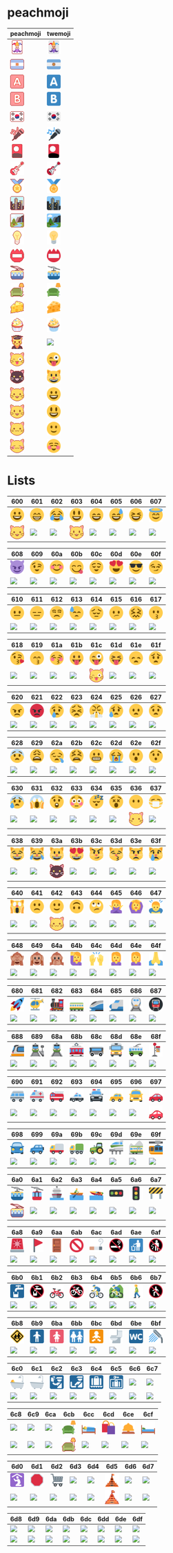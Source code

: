 # peachmoji

| peachmoji | twemoji |
|---|---|
|![](assets/1f0cf.png)|<img src="https://raw.githubusercontent.com/twitter/twemoji/master/assets/72x72/1f0cf.png" onerror="this.style.display='none'"  width="32">|
|![](assets/1f1e6-1f1f7.png)|<img src="https://raw.githubusercontent.com/twitter/twemoji/master/assets/72x72/1f1e6-1f1f7.png" onerror="this.style.display='none'"  width="32">|
|![](assets/1f1e6.png)|<img src="https://raw.githubusercontent.com/twitter/twemoji/master/assets/72x72/1f1e6.png" onerror="this.style.display='none'"  width="32">|
|![](assets/1f1e7.png)|<img src="https://raw.githubusercontent.com/twitter/twemoji/master/assets/72x72/1f1e7.png" onerror="this.style.display='none'"  width="32">|
|![](assets/1f1f0-1f1f7.png)|<img src="https://raw.githubusercontent.com/twitter/twemoji/master/assets/72x72/1f1f0-1f1f7.png" onerror="this.style.display='none'"  width="32">|
|![](assets/1f3a4.png)|<img src="https://raw.githubusercontent.com/twitter/twemoji/master/assets/72x72/1f3a4.png" onerror="this.style.display='none'"  width="32">|
|![](assets/1f3b4.png)|<img src="https://raw.githubusercontent.com/twitter/twemoji/master/assets/72x72/1f3b4.png" onerror="this.style.display='none'"  width="32">|
|![](assets/1f3b8.png)|<img src="https://raw.githubusercontent.com/twitter/twemoji/master/assets/72x72/1f3b8.png" onerror="this.style.display='none'"  width="32">|
|![](assets/1f3c5.png)|<img src="https://raw.githubusercontent.com/twitter/twemoji/master/assets/72x72/1f3c5.png" onerror="this.style.display='none'"  width="32">|
|![](assets/1f3d9.png)|<img src="https://raw.githubusercontent.com/twitter/twemoji/master/assets/72x72/1f3d9.png" onerror="this.style.display='none'"  width="32">|
|![](assets/1f3de.png)|<img src="https://raw.githubusercontent.com/twitter/twemoji/master/assets/72x72/1f3de.png" onerror="this.style.display='none'"  width="32">|
|![](assets/1f4a1.png)|<img src="https://raw.githubusercontent.com/twitter/twemoji/master/assets/72x72/1f4a1.png" onerror="this.style.display='none'"  width="32">|
|![](assets/1f4db.png)|<img src="https://raw.githubusercontent.com/twitter/twemoji/master/assets/72x72/1f4db.png" onerror="this.style.display='none'"  width="32">|
|![](assets/1f6a0.png)|<img src="https://raw.githubusercontent.com/twitter/twemoji/master/assets/72x72/1f6a0.png" onerror="this.style.display='none'"  width="32">|
|![](assets/1f6cb.png)|<img src="https://raw.githubusercontent.com/twitter/twemoji/master/assets/72x72/1f6cb.png" onerror="this.style.display='none'"  width="32">|
|![](assets/1f9c0.png)|<img src="https://raw.githubusercontent.com/twitter/twemoji/master/assets/72x72/1f9c0.png" onerror="this.style.display='none'"  width="32">|
|![](assets/1f9c1.png)|<img src="https://raw.githubusercontent.com/twitter/twemoji/master/assets/72x72/1f9c1.png" onerror="this.style.display='none'"  width="32">|
|![](assets/1f9d1-200d-1f393.png)|<img src="https://raw.githubusercontent.com/twitter/twemoji/master/assets/72x72/1f9d1-200d-1f393.png" onerror="this.style.display='none'"  width="32">|
|![](assets/1f61c.png)|<img src="https://raw.githubusercontent.com/twitter/twemoji/master/assets/72x72/1f61c.png" onerror="this.style.display='none'"  width="32">|
|![](assets/1f63a.png)|<img src="https://raw.githubusercontent.com/twitter/twemoji/master/assets/72x72/1f63a.png" onerror="this.style.display='none'"  width="32">|
|![](assets/1f600.png)|<img src="https://raw.githubusercontent.com/twitter/twemoji/master/assets/72x72/1f600.png" onerror="this.style.display='none'"  width="32">|
|![](assets/1f603.png)|<img src="https://raw.githubusercontent.com/twitter/twemoji/master/assets/72x72/1f603.png" onerror="this.style.display='none'"  width="32">|
|![](assets/1f642.png)|<img src="https://raw.githubusercontent.com/twitter/twemoji/master/assets/72x72/1f642.png" onerror="this.style.display='none'"  width="32">|
|![](assets/263a.png)|<img src="https://raw.githubusercontent.com/twitter/twemoji/master/assets/72x72/263a.png" onerror="this.style.display='none'"  width="32">|

# Lists

| 600 | 601 | 602 | 603 | 604 | 605 | 606 | 607 |
|---|---|---|---|---|---|---|---|
|<img src="https://raw.githubusercontent.com/twitter/twemoji/master/assets/72x72/1f600.png" onerror="this.style.display='none'"  width="32">|<img src="https://raw.githubusercontent.com/twitter/twemoji/master/assets/72x72/1f601.png" onerror="this.style.display='none'"  width="32">|<img src="https://raw.githubusercontent.com/twitter/twemoji/master/assets/72x72/1f602.png" onerror="this.style.display='none'"  width="32">|<img src="https://raw.githubusercontent.com/twitter/twemoji/master/assets/72x72/1f603.png" onerror="this.style.display='none'"  width="32">|<img src="https://raw.githubusercontent.com/twitter/twemoji/master/assets/72x72/1f604.png" onerror="this.style.display='none'"  width="32">|<img src="https://raw.githubusercontent.com/twitter/twemoji/master/assets/72x72/1f605.png" onerror="this.style.display='none'"  width="32">|<img src="https://raw.githubusercontent.com/twitter/twemoji/master/assets/72x72/1f606.png" onerror="this.style.display='none'"  width="32">|<img src="https://raw.githubusercontent.com/twitter/twemoji/master/assets/72x72/1f607.png" onerror="this.style.display='none'"  width="32">|
|![](assets/1f600.png)|![](assets/1f601.png)|![](assets/1f602.png)|![](assets/1f603.png)|![](assets/1f604.png)|![](assets/1f605.png)|![](assets/1f606.png)|![](assets/1f607.png)|

| 608 | 609 | 60a | 60b | 60c | 60d | 60e | 60f |
|---|---|---|---|---|---|---|---|
|<img src="https://raw.githubusercontent.com/twitter/twemoji/master/assets/72x72/1f608.png" onerror="this.style.display='none'"  width="32">|<img src="https://raw.githubusercontent.com/twitter/twemoji/master/assets/72x72/1f609.png" onerror="this.style.display='none'"  width="32">|<img src="https://raw.githubusercontent.com/twitter/twemoji/master/assets/72x72/1f60a.png" onerror="this.style.display='none'"  width="32">|<img src="https://raw.githubusercontent.com/twitter/twemoji/master/assets/72x72/1f60b.png" onerror="this.style.display='none'"  width="32">|<img src="https://raw.githubusercontent.com/twitter/twemoji/master/assets/72x72/1f60c.png" onerror="this.style.display='none'"  width="32">|<img src="https://raw.githubusercontent.com/twitter/twemoji/master/assets/72x72/1f60d.png" onerror="this.style.display='none'"  width="32">|<img src="https://raw.githubusercontent.com/twitter/twemoji/master/assets/72x72/1f60e.png" onerror="this.style.display='none'"  width="32">|<img src="https://raw.githubusercontent.com/twitter/twemoji/master/assets/72x72/1f60f.png" onerror="this.style.display='none'"  width="32">|
|![](assets/1f608.png)|![](assets/1f609.png)|![](assets/1f60a.png)|![](assets/1f60b.png)|![](assets/1f60c.png)|![](assets/1f60d.png)|![](assets/1f60e.png)|![](assets/1f60f.png)|

| 610 | 611 | 612 | 613 | 614 | 615 | 616 | 617 |
|---|---|---|---|---|---|---|---|
|<img src="https://raw.githubusercontent.com/twitter/twemoji/master/assets/72x72/1f610.png" onerror="this.style.display='none'"  width="32">|<img src="https://raw.githubusercontent.com/twitter/twemoji/master/assets/72x72/1f611.png" onerror="this.style.display='none'"  width="32">|<img src="https://raw.githubusercontent.com/twitter/twemoji/master/assets/72x72/1f612.png" onerror="this.style.display='none'"  width="32">|<img src="https://raw.githubusercontent.com/twitter/twemoji/master/assets/72x72/1f613.png" onerror="this.style.display='none'"  width="32">|<img src="https://raw.githubusercontent.com/twitter/twemoji/master/assets/72x72/1f614.png" onerror="this.style.display='none'"  width="32">|<img src="https://raw.githubusercontent.com/twitter/twemoji/master/assets/72x72/1f615.png" onerror="this.style.display='none'"  width="32">|<img src="https://raw.githubusercontent.com/twitter/twemoji/master/assets/72x72/1f616.png" onerror="this.style.display='none'"  width="32">|<img src="https://raw.githubusercontent.com/twitter/twemoji/master/assets/72x72/1f617.png" onerror="this.style.display='none'"  width="32">|
|![](assets/1f610.png)|![](assets/1f611.png)|![](assets/1f612.png)|![](assets/1f613.png)|![](assets/1f614.png)|![](assets/1f615.png)|![](assets/1f616.png)|![](assets/1f617.png)|

| 618 | 619 | 61a | 61b | 61c | 61d | 61e | 61f |
|---|---|---|---|---|---|---|---|
|<img src="https://raw.githubusercontent.com/twitter/twemoji/master/assets/72x72/1f618.png" onerror="this.style.display='none'"  width="32">|<img src="https://raw.githubusercontent.com/twitter/twemoji/master/assets/72x72/1f619.png" onerror="this.style.display='none'"  width="32">|<img src="https://raw.githubusercontent.com/twitter/twemoji/master/assets/72x72/1f61a.png" onerror="this.style.display='none'"  width="32">|<img src="https://raw.githubusercontent.com/twitter/twemoji/master/assets/72x72/1f61b.png" onerror="this.style.display='none'"  width="32">|<img src="https://raw.githubusercontent.com/twitter/twemoji/master/assets/72x72/1f61c.png" onerror="this.style.display='none'"  width="32">|<img src="https://raw.githubusercontent.com/twitter/twemoji/master/assets/72x72/1f61d.png" onerror="this.style.display='none'"  width="32">|<img src="https://raw.githubusercontent.com/twitter/twemoji/master/assets/72x72/1f61e.png" onerror="this.style.display='none'"  width="32">|<img src="https://raw.githubusercontent.com/twitter/twemoji/master/assets/72x72/1f61f.png" onerror="this.style.display='none'"  width="32">|
|![](assets/1f618.png)|![](assets/1f619.png)|![](assets/1f61a.png)|![](assets/1f61b.png)|![](assets/1f61c.png)|![](assets/1f61d.png)|![](assets/1f61e.png)|![](assets/1f61f.png)|

| 620 | 621 | 622 | 623 | 624 | 625 | 626 | 627 |
|---|---|---|---|---|---|---|---|
|<img src="https://raw.githubusercontent.com/twitter/twemoji/master/assets/72x72/1f620.png" onerror="this.style.display='none'"  width="32">|<img src="https://raw.githubusercontent.com/twitter/twemoji/master/assets/72x72/1f621.png" onerror="this.style.display='none'"  width="32">|<img src="https://raw.githubusercontent.com/twitter/twemoji/master/assets/72x72/1f622.png" onerror="this.style.display='none'"  width="32">|<img src="https://raw.githubusercontent.com/twitter/twemoji/master/assets/72x72/1f623.png" onerror="this.style.display='none'"  width="32">|<img src="https://raw.githubusercontent.com/twitter/twemoji/master/assets/72x72/1f624.png" onerror="this.style.display='none'"  width="32">|<img src="https://raw.githubusercontent.com/twitter/twemoji/master/assets/72x72/1f625.png" onerror="this.style.display='none'"  width="32">|<img src="https://raw.githubusercontent.com/twitter/twemoji/master/assets/72x72/1f626.png" onerror="this.style.display='none'"  width="32">|<img src="https://raw.githubusercontent.com/twitter/twemoji/master/assets/72x72/1f627.png" onerror="this.style.display='none'"  width="32">|
|![](assets/1f620.png)|![](assets/1f621.png)|![](assets/1f622.png)|![](assets/1f623.png)|![](assets/1f624.png)|![](assets/1f625.png)|![](assets/1f626.png)|![](assets/1f627.png)|

| 628 | 629 | 62a | 62b | 62c | 62d | 62e | 62f |
|---|---|---|---|---|---|---|---|
|<img src="https://raw.githubusercontent.com/twitter/twemoji/master/assets/72x72/1f628.png" onerror="this.style.display='none'"  width="32">|<img src="https://raw.githubusercontent.com/twitter/twemoji/master/assets/72x72/1f629.png" onerror="this.style.display='none'"  width="32">|<img src="https://raw.githubusercontent.com/twitter/twemoji/master/assets/72x72/1f62a.png" onerror="this.style.display='none'"  width="32">|<img src="https://raw.githubusercontent.com/twitter/twemoji/master/assets/72x72/1f62b.png" onerror="this.style.display='none'"  width="32">|<img src="https://raw.githubusercontent.com/twitter/twemoji/master/assets/72x72/1f62c.png" onerror="this.style.display='none'"  width="32">|<img src="https://raw.githubusercontent.com/twitter/twemoji/master/assets/72x72/1f62d.png" onerror="this.style.display='none'"  width="32">|<img src="https://raw.githubusercontent.com/twitter/twemoji/master/assets/72x72/1f62e.png" onerror="this.style.display='none'"  width="32">|<img src="https://raw.githubusercontent.com/twitter/twemoji/master/assets/72x72/1f62f.png" onerror="this.style.display='none'"  width="32">|
|![](assets/1f628.png)|![](assets/1f629.png)|![](assets/1f62a.png)|![](assets/1f62b.png)|![](assets/1f62c.png)|![](assets/1f62d.png)|![](assets/1f62e.png)|![](assets/1f62f.png)|

| 630 | 631 | 632 | 633 | 634 | 635 | 636 | 637 |
|---|---|---|---|---|---|---|---|
|<img src="https://raw.githubusercontent.com/twitter/twemoji/master/assets/72x72/1f630.png" onerror="this.style.display='none'"  width="32">|<img src="https://raw.githubusercontent.com/twitter/twemoji/master/assets/72x72/1f631.png" onerror="this.style.display='none'"  width="32">|<img src="https://raw.githubusercontent.com/twitter/twemoji/master/assets/72x72/1f632.png" onerror="this.style.display='none'"  width="32">|<img src="https://raw.githubusercontent.com/twitter/twemoji/master/assets/72x72/1f633.png" onerror="this.style.display='none'"  width="32">|<img src="https://raw.githubusercontent.com/twitter/twemoji/master/assets/72x72/1f634.png" onerror="this.style.display='none'"  width="32">|<img src="https://raw.githubusercontent.com/twitter/twemoji/master/assets/72x72/1f635.png" onerror="this.style.display='none'"  width="32">|<img src="https://raw.githubusercontent.com/twitter/twemoji/master/assets/72x72/1f636.png" onerror="this.style.display='none'"  width="32">|<img src="https://raw.githubusercontent.com/twitter/twemoji/master/assets/72x72/1f637.png" onerror="this.style.display='none'"  width="32">|
|![](assets/1f630.png)|![](assets/1f631.png)|![](assets/1f632.png)|![](assets/1f633.png)|![](assets/1f634.png)|![](assets/1f635.png)|![](assets/1f636.png)|![](assets/1f637.png)|

| 638 | 639 | 63a | 63b | 63c | 63d | 63e | 63f |
|---|---|---|---|---|---|---|---|
|<img src="https://raw.githubusercontent.com/twitter/twemoji/master/assets/72x72/1f638.png" onerror="this.style.display='none'"  width="32">|<img src="https://raw.githubusercontent.com/twitter/twemoji/master/assets/72x72/1f639.png" onerror="this.style.display='none'"  width="32">|<img src="https://raw.githubusercontent.com/twitter/twemoji/master/assets/72x72/1f63a.png" onerror="this.style.display='none'"  width="32">|<img src="https://raw.githubusercontent.com/twitter/twemoji/master/assets/72x72/1f63b.png" onerror="this.style.display='none'"  width="32">|<img src="https://raw.githubusercontent.com/twitter/twemoji/master/assets/72x72/1f63c.png" onerror="this.style.display='none'"  width="32">|<img src="https://raw.githubusercontent.com/twitter/twemoji/master/assets/72x72/1f63d.png" onerror="this.style.display='none'"  width="32">|<img src="https://raw.githubusercontent.com/twitter/twemoji/master/assets/72x72/1f63e.png" onerror="this.style.display='none'"  width="32">|<img src="https://raw.githubusercontent.com/twitter/twemoji/master/assets/72x72/1f63f.png" onerror="this.style.display='none'"  width="32">|
|![](assets/1f638.png)|![](assets/1f639.png)|![](assets/1f63a.png)|![](assets/1f63b.png)|![](assets/1f63c.png)|![](assets/1f63d.png)|![](assets/1f63e.png)|![](assets/1f63f.png)|

| 640 | 641 | 642 | 643 | 644 | 645 | 646 | 647 |
|---|---|---|---|---|---|---|---|
|<img src="https://raw.githubusercontent.com/twitter/twemoji/master/assets/72x72/1f640.png" onerror="this.style.display='none'"  width="32">|<img src="https://raw.githubusercontent.com/twitter/twemoji/master/assets/72x72/1f641.png" onerror="this.style.display='none'"  width="32">|<img src="https://raw.githubusercontent.com/twitter/twemoji/master/assets/72x72/1f642.png" onerror="this.style.display='none'"  width="32">|<img src="https://raw.githubusercontent.com/twitter/twemoji/master/assets/72x72/1f643.png" onerror="this.style.display='none'"  width="32">|<img src="https://raw.githubusercontent.com/twitter/twemoji/master/assets/72x72/1f644.png" onerror="this.style.display='none'"  width="32">|<img src="https://raw.githubusercontent.com/twitter/twemoji/master/assets/72x72/1f645.png" onerror="this.style.display='none'"  width="32">|<img src="https://raw.githubusercontent.com/twitter/twemoji/master/assets/72x72/1f646.png" onerror="this.style.display='none'"  width="32">|<img src="https://raw.githubusercontent.com/twitter/twemoji/master/assets/72x72/1f647.png" onerror="this.style.display='none'"  width="32">|
|![](assets/1f640.png)|![](assets/1f641.png)|![](assets/1f642.png)|![](assets/1f643.png)|![](assets/1f644.png)|![](assets/1f645.png)|![](assets/1f646.png)|![](assets/1f647.png)|

| 648 | 649 | 64a | 64b | 64c | 64d | 64e | 64f |
|---|---|---|---|---|---|---|---|
|<img src="https://raw.githubusercontent.com/twitter/twemoji/master/assets/72x72/1f648.png" onerror="this.style.display='none'"  width="32">|<img src="https://raw.githubusercontent.com/twitter/twemoji/master/assets/72x72/1f649.png" onerror="this.style.display='none'"  width="32">|<img src="https://raw.githubusercontent.com/twitter/twemoji/master/assets/72x72/1f64a.png" onerror="this.style.display='none'"  width="32">|<img src="https://raw.githubusercontent.com/twitter/twemoji/master/assets/72x72/1f64b.png" onerror="this.style.display='none'"  width="32">|<img src="https://raw.githubusercontent.com/twitter/twemoji/master/assets/72x72/1f64c.png" onerror="this.style.display='none'"  width="32">|<img src="https://raw.githubusercontent.com/twitter/twemoji/master/assets/72x72/1f64d.png" onerror="this.style.display='none'"  width="32">|<img src="https://raw.githubusercontent.com/twitter/twemoji/master/assets/72x72/1f64e.png" onerror="this.style.display='none'"  width="32">|<img src="https://raw.githubusercontent.com/twitter/twemoji/master/assets/72x72/1f64f.png" onerror="this.style.display='none'"  width="32">|
|![](assets/1f648.png)|![](assets/1f649.png)|![](assets/1f64a.png)|![](assets/1f64b.png)|![](assets/1f64c.png)|![](assets/1f64d.png)|![](assets/1f64e.png)|![](assets/1f64f.png)|

| 680 | 681 | 682 | 683 | 684 | 685 | 686 | 687 |
|---|---|---|---|---|---|---|---|
|<img src="https://raw.githubusercontent.com/twitter/twemoji/master/assets/72x72/1f680.png" onerror="this.style.display='none'"  width="32">|<img src="https://raw.githubusercontent.com/twitter/twemoji/master/assets/72x72/1f681.png" onerror="this.style.display='none'"  width="32">|<img src="https://raw.githubusercontent.com/twitter/twemoji/master/assets/72x72/1f682.png" onerror="this.style.display='none'"  width="32">|<img src="https://raw.githubusercontent.com/twitter/twemoji/master/assets/72x72/1f683.png" onerror="this.style.display='none'"  width="32">|<img src="https://raw.githubusercontent.com/twitter/twemoji/master/assets/72x72/1f684.png" onerror="this.style.display='none'"  width="32">|<img src="https://raw.githubusercontent.com/twitter/twemoji/master/assets/72x72/1f685.png" onerror="this.style.display='none'"  width="32">|<img src="https://raw.githubusercontent.com/twitter/twemoji/master/assets/72x72/1f686.png" onerror="this.style.display='none'"  width="32">|<img src="https://raw.githubusercontent.com/twitter/twemoji/master/assets/72x72/1f687.png" onerror="this.style.display='none'"  width="32">|
|![](assets/1f680.png)|![](assets/1f681.png)|![](assets/1f682.png)|![](assets/1f683.png)|![](assets/1f684.png)|![](assets/1f685.png)|![](assets/1f686.png)|![](assets/1f687.png)|

| 688 | 689 | 68a | 68b | 68c | 68d | 68e | 68f |
|---|---|---|---|---|---|---|---|
|<img src="https://raw.githubusercontent.com/twitter/twemoji/master/assets/72x72/1f688.png" onerror="this.style.display='none'"  width="32">|<img src="https://raw.githubusercontent.com/twitter/twemoji/master/assets/72x72/1f689.png" onerror="this.style.display='none'"  width="32">|<img src="https://raw.githubusercontent.com/twitter/twemoji/master/assets/72x72/1f68a.png" onerror="this.style.display='none'"  width="32">|<img src="https://raw.githubusercontent.com/twitter/twemoji/master/assets/72x72/1f68b.png" onerror="this.style.display='none'"  width="32">|<img src="https://raw.githubusercontent.com/twitter/twemoji/master/assets/72x72/1f68c.png" onerror="this.style.display='none'"  width="32">|<img src="https://raw.githubusercontent.com/twitter/twemoji/master/assets/72x72/1f68d.png" onerror="this.style.display='none'"  width="32">|<img src="https://raw.githubusercontent.com/twitter/twemoji/master/assets/72x72/1f68e.png" onerror="this.style.display='none'"  width="32">|<img src="https://raw.githubusercontent.com/twitter/twemoji/master/assets/72x72/1f68f.png" onerror="this.style.display='none'"  width="32">|
|![](assets/1f688.png)|![](assets/1f689.png)|![](assets/1f68a.png)|![](assets/1f68b.png)|![](assets/1f68c.png)|![](assets/1f68d.png)|![](assets/1f68e.png)|![](assets/1f68f.png)|

| 690 | 691 | 692 | 693 | 694 | 695 | 696 | 697 |
|---|---|---|---|---|---|---|---|
|<img src="https://raw.githubusercontent.com/twitter/twemoji/master/assets/72x72/1f690.png" onerror="this.style.display='none'"  width="32">|<img src="https://raw.githubusercontent.com/twitter/twemoji/master/assets/72x72/1f691.png" onerror="this.style.display='none'"  width="32">|<img src="https://raw.githubusercontent.com/twitter/twemoji/master/assets/72x72/1f692.png" onerror="this.style.display='none'"  width="32">|<img src="https://raw.githubusercontent.com/twitter/twemoji/master/assets/72x72/1f693.png" onerror="this.style.display='none'"  width="32">|<img src="https://raw.githubusercontent.com/twitter/twemoji/master/assets/72x72/1f694.png" onerror="this.style.display='none'"  width="32">|<img src="https://raw.githubusercontent.com/twitter/twemoji/master/assets/72x72/1f695.png" onerror="this.style.display='none'"  width="32">|<img src="https://raw.githubusercontent.com/twitter/twemoji/master/assets/72x72/1f696.png" onerror="this.style.display='none'"  width="32">|<img src="https://raw.githubusercontent.com/twitter/twemoji/master/assets/72x72/1f697.png" onerror="this.style.display='none'"  width="32">|
|![](assets/1f690.png)|![](assets/1f691.png)|![](assets/1f692.png)|![](assets/1f693.png)|![](assets/1f694.png)|![](assets/1f695.png)|![](assets/1f696.png)|![](assets/1f697.png)|

| 698 | 699 | 69a | 69b | 69c | 69d | 69e | 69f |
|---|---|---|---|---|---|---|---|
|<img src="https://raw.githubusercontent.com/twitter/twemoji/master/assets/72x72/1f698.png" onerror="this.style.display='none'"  width="32">|<img src="https://raw.githubusercontent.com/twitter/twemoji/master/assets/72x72/1f699.png" onerror="this.style.display='none'"  width="32">|<img src="https://raw.githubusercontent.com/twitter/twemoji/master/assets/72x72/1f69a.png" onerror="this.style.display='none'"  width="32">|<img src="https://raw.githubusercontent.com/twitter/twemoji/master/assets/72x72/1f69b.png" onerror="this.style.display='none'"  width="32">|<img src="https://raw.githubusercontent.com/twitter/twemoji/master/assets/72x72/1f69c.png" onerror="this.style.display='none'"  width="32">|<img src="https://raw.githubusercontent.com/twitter/twemoji/master/assets/72x72/1f69d.png" onerror="this.style.display='none'"  width="32">|<img src="https://raw.githubusercontent.com/twitter/twemoji/master/assets/72x72/1f69e.png" onerror="this.style.display='none'"  width="32">|<img src="https://raw.githubusercontent.com/twitter/twemoji/master/assets/72x72/1f69f.png" onerror="this.style.display='none'"  width="32">|
|![](assets/1f698.png)|![](assets/1f699.png)|![](assets/1f69a.png)|![](assets/1f69b.png)|![](assets/1f69c.png)|![](assets/1f69d.png)|![](assets/1f69e.png)|![](assets/1f69f.png)|

| 6a0 | 6a1 | 6a2 | 6a3 | 6a4 | 6a5 | 6a6 | 6a7 |
|---|---|---|---|---|---|---|---|
|<img src="https://raw.githubusercontent.com/twitter/twemoji/master/assets/72x72/1f6a0.png" onerror="this.style.display='none'"  width="32">|<img src="https://raw.githubusercontent.com/twitter/twemoji/master/assets/72x72/1f6a1.png" onerror="this.style.display='none'"  width="32">|<img src="https://raw.githubusercontent.com/twitter/twemoji/master/assets/72x72/1f6a2.png" onerror="this.style.display='none'"  width="32">|<img src="https://raw.githubusercontent.com/twitter/twemoji/master/assets/72x72/1f6a3.png" onerror="this.style.display='none'"  width="32">|<img src="https://raw.githubusercontent.com/twitter/twemoji/master/assets/72x72/1f6a4.png" onerror="this.style.display='none'"  width="32">|<img src="https://raw.githubusercontent.com/twitter/twemoji/master/assets/72x72/1f6a5.png" onerror="this.style.display='none'"  width="32">|<img src="https://raw.githubusercontent.com/twitter/twemoji/master/assets/72x72/1f6a6.png" onerror="this.style.display='none'"  width="32">|<img src="https://raw.githubusercontent.com/twitter/twemoji/master/assets/72x72/1f6a7.png" onerror="this.style.display='none'"  width="32">|
|![](assets/1f6a0.png)|![](assets/1f6a1.png)|![](assets/1f6a2.png)|![](assets/1f6a3.png)|![](assets/1f6a4.png)|![](assets/1f6a5.png)|![](assets/1f6a6.png)|![](assets/1f6a7.png)|

| 6a8 | 6a9 | 6aa | 6ab | 6ac | 6ad | 6ae | 6af |
|---|---|---|---|---|---|---|---|
|<img src="https://raw.githubusercontent.com/twitter/twemoji/master/assets/72x72/1f6a8.png" onerror="this.style.display='none'"  width="32">|<img src="https://raw.githubusercontent.com/twitter/twemoji/master/assets/72x72/1f6a9.png" onerror="this.style.display='none'"  width="32">|<img src="https://raw.githubusercontent.com/twitter/twemoji/master/assets/72x72/1f6aa.png" onerror="this.style.display='none'"  width="32">|<img src="https://raw.githubusercontent.com/twitter/twemoji/master/assets/72x72/1f6ab.png" onerror="this.style.display='none'"  width="32">|<img src="https://raw.githubusercontent.com/twitter/twemoji/master/assets/72x72/1f6ac.png" onerror="this.style.display='none'"  width="32">|<img src="https://raw.githubusercontent.com/twitter/twemoji/master/assets/72x72/1f6ad.png" onerror="this.style.display='none'"  width="32">|<img src="https://raw.githubusercontent.com/twitter/twemoji/master/assets/72x72/1f6ae.png" onerror="this.style.display='none'"  width="32">|<img src="https://raw.githubusercontent.com/twitter/twemoji/master/assets/72x72/1f6af.png" onerror="this.style.display='none'"  width="32">|
|![](assets/1f6a8.png)|![](assets/1f6a9.png)|![](assets/1f6aa.png)|![](assets/1f6ab.png)|![](assets/1f6ac.png)|![](assets/1f6ad.png)|![](assets/1f6ae.png)|![](assets/1f6af.png)|

| 6b0 | 6b1 | 6b2 | 6b3 | 6b4 | 6b5 | 6b6 | 6b7 |
|---|---|---|---|---|---|---|---|
|<img src="https://raw.githubusercontent.com/twitter/twemoji/master/assets/72x72/1f6b0.png" onerror="this.style.display='none'"  width="32">|<img src="https://raw.githubusercontent.com/twitter/twemoji/master/assets/72x72/1f6b1.png" onerror="this.style.display='none'"  width="32">|<img src="https://raw.githubusercontent.com/twitter/twemoji/master/assets/72x72/1f6b2.png" onerror="this.style.display='none'"  width="32">|<img src="https://raw.githubusercontent.com/twitter/twemoji/master/assets/72x72/1f6b3.png" onerror="this.style.display='none'"  width="32">|<img src="https://raw.githubusercontent.com/twitter/twemoji/master/assets/72x72/1f6b4.png" onerror="this.style.display='none'"  width="32">|<img src="https://raw.githubusercontent.com/twitter/twemoji/master/assets/72x72/1f6b5.png" onerror="this.style.display='none'"  width="32">|<img src="https://raw.githubusercontent.com/twitter/twemoji/master/assets/72x72/1f6b6.png" onerror="this.style.display='none'"  width="32">|<img src="https://raw.githubusercontent.com/twitter/twemoji/master/assets/72x72/1f6b7.png" onerror="this.style.display='none'"  width="32">|
|![](assets/1f6b0.png)|![](assets/1f6b1.png)|![](assets/1f6b2.png)|![](assets/1f6b3.png)|![](assets/1f6b4.png)|![](assets/1f6b5.png)|![](assets/1f6b6.png)|![](assets/1f6b7.png)|

| 6b8 | 6b9 | 6ba | 6bb | 6bc | 6bd | 6be | 6bf |
|---|---|---|---|---|---|---|---|
|<img src="https://raw.githubusercontent.com/twitter/twemoji/master/assets/72x72/1f6b8.png" onerror="this.style.display='none'"  width="32">|<img src="https://raw.githubusercontent.com/twitter/twemoji/master/assets/72x72/1f6b9.png" onerror="this.style.display='none'"  width="32">|<img src="https://raw.githubusercontent.com/twitter/twemoji/master/assets/72x72/1f6ba.png" onerror="this.style.display='none'"  width="32">|<img src="https://raw.githubusercontent.com/twitter/twemoji/master/assets/72x72/1f6bb.png" onerror="this.style.display='none'"  width="32">|<img src="https://raw.githubusercontent.com/twitter/twemoji/master/assets/72x72/1f6bc.png" onerror="this.style.display='none'"  width="32">|<img src="https://raw.githubusercontent.com/twitter/twemoji/master/assets/72x72/1f6bd.png" onerror="this.style.display='none'"  width="32">|<img src="https://raw.githubusercontent.com/twitter/twemoji/master/assets/72x72/1f6be.png" onerror="this.style.display='none'"  width="32">|<img src="https://raw.githubusercontent.com/twitter/twemoji/master/assets/72x72/1f6bf.png" onerror="this.style.display='none'"  width="32">|
|![](assets/1f6b8.png)|![](assets/1f6b9.png)|![](assets/1f6ba.png)|![](assets/1f6bb.png)|![](assets/1f6bc.png)|![](assets/1f6bd.png)|![](assets/1f6be.png)|![](assets/1f6bf.png)|

| 6c0 | 6c1 | 6c2 | 6c3 | 6c4 | 6c5 | 6c6 | 6c7 |
|---|---|---|---|---|---|---|---|
|<img src="https://raw.githubusercontent.com/twitter/twemoji/master/assets/72x72/1f6c0.png" onerror="this.style.display='none'"  width="32">|<img src="https://raw.githubusercontent.com/twitter/twemoji/master/assets/72x72/1f6c1.png" onerror="this.style.display='none'"  width="32">|<img src="https://raw.githubusercontent.com/twitter/twemoji/master/assets/72x72/1f6c2.png" onerror="this.style.display='none'"  width="32">|<img src="https://raw.githubusercontent.com/twitter/twemoji/master/assets/72x72/1f6c3.png" onerror="this.style.display='none'"  width="32">|<img src="https://raw.githubusercontent.com/twitter/twemoji/master/assets/72x72/1f6c4.png" onerror="this.style.display='none'"  width="32">|<img src="https://raw.githubusercontent.com/twitter/twemoji/master/assets/72x72/1f6c5.png" onerror="this.style.display='none'"  width="32">|<img src="https://raw.githubusercontent.com/twitter/twemoji/master/assets/72x72/1f6c6.png" onerror="this.style.display='none'"  width="32">|<img src="https://raw.githubusercontent.com/twitter/twemoji/master/assets/72x72/1f6c7.png" onerror="this.style.display='none'"  width="32">|
|![](assets/1f6c0.png)|![](assets/1f6c1.png)|![](assets/1f6c2.png)|![](assets/1f6c3.png)|![](assets/1f6c4.png)|![](assets/1f6c5.png)|![](assets/1f6c6.png)|![](assets/1f6c7.png)|

| 6c8 | 6c9 | 6ca | 6cb | 6cc | 6cd | 6ce | 6cf |
|---|---|---|---|---|---|---|---|
|<img src="https://raw.githubusercontent.com/twitter/twemoji/master/assets/72x72/1f6c8.png" onerror="this.style.display='none'"  width="32">|<img src="https://raw.githubusercontent.com/twitter/twemoji/master/assets/72x72/1f6c9.png" onerror="this.style.display='none'"  width="32">|<img src="https://raw.githubusercontent.com/twitter/twemoji/master/assets/72x72/1f6ca.png" onerror="this.style.display='none'"  width="32">|<img src="https://raw.githubusercontent.com/twitter/twemoji/master/assets/72x72/1f6cb.png" onerror="this.style.display='none'"  width="32">|<img src="https://raw.githubusercontent.com/twitter/twemoji/master/assets/72x72/1f6cc.png" onerror="this.style.display='none'"  width="32">|<img src="https://raw.githubusercontent.com/twitter/twemoji/master/assets/72x72/1f6cd.png" onerror="this.style.display='none'"  width="32">|<img src="https://raw.githubusercontent.com/twitter/twemoji/master/assets/72x72/1f6ce.png" onerror="this.style.display='none'"  width="32">|<img src="https://raw.githubusercontent.com/twitter/twemoji/master/assets/72x72/1f6cf.png" onerror="this.style.display='none'"  width="32">|
|![](assets/1f6c8.png)|![](assets/1f6c9.png)|![](assets/1f6ca.png)|![](assets/1f6cb.png)|![](assets/1f6cc.png)|![](assets/1f6cd.png)|![](assets/1f6ce.png)|![](assets/1f6cf.png)|

| 6d0 | 6d1 | 6d2 | 6d3 | 6d4 | 6d5 | 6d6 | 6d7 |
|---|---|---|---|---|---|---|---|
|<img src="https://raw.githubusercontent.com/twitter/twemoji/master/assets/72x72/1f6d0.png" onerror="this.style.display='none'"  width="32">|<img src="https://raw.githubusercontent.com/twitter/twemoji/master/assets/72x72/1f6d1.png" onerror="this.style.display='none'"  width="32">|<img src="https://raw.githubusercontent.com/twitter/twemoji/master/assets/72x72/1f6d2.png" onerror="this.style.display='none'"  width="32">|<img src="https://raw.githubusercontent.com/twitter/twemoji/master/assets/72x72/1f6d3.png" onerror="this.style.display='none'"  width="32">|<img src="https://raw.githubusercontent.com/twitter/twemoji/master/assets/72x72/1f6d4.png" onerror="this.style.display='none'"  width="32">|<img src="https://raw.githubusercontent.com/twitter/twemoji/master/assets/72x72/1f6d5.png" onerror="this.style.display='none'"  width="32">|<img src="https://raw.githubusercontent.com/twitter/twemoji/master/assets/72x72/1f6d6.png" onerror="this.style.display='none'"  width="32">|<img src="https://raw.githubusercontent.com/twitter/twemoji/master/assets/72x72/1f6d7.png" onerror="this.style.display='none'"  width="32">|
|![](assets/1f6d0.png)|![](assets/1f6d1.png)|![](assets/1f6d2.png)|![](assets/1f6d3.png)|![](assets/1f6d4.png)|![](assets/1f6d5.png)|![](assets/1f6d6.png)|![](assets/1f6d7.png)|

| 6d8 | 6d9 | 6da | 6db | 6dc | 6dd | 6de | 6df |
|---|---|---|---|---|---|---|---|
|<img src="https://raw.githubusercontent.com/twitter/twemoji/master/assets/72x72/1f6d8.png" onerror="this.style.display='none'"  width="32">|<img src="https://raw.githubusercontent.com/twitter/twemoji/master/assets/72x72/1f6d9.png" onerror="this.style.display='none'"  width="32">|<img src="https://raw.githubusercontent.com/twitter/twemoji/master/assets/72x72/1f6da.png" onerror="this.style.display='none'"  width="32">|<img src="https://raw.githubusercontent.com/twitter/twemoji/master/assets/72x72/1f6db.png" onerror="this.style.display='none'"  width="32">|<img src="https://raw.githubusercontent.com/twitter/twemoji/master/assets/72x72/1f6dc.png" onerror="this.style.display='none'"  width="32">|<img src="https://raw.githubusercontent.com/twitter/twemoji/master/assets/72x72/1f6dd.png" onerror="this.style.display='none'"  width="32">|<img src="https://raw.githubusercontent.com/twitter/twemoji/master/assets/72x72/1f6de.png" onerror="this.style.display='none'"  width="32">|<img src="https://raw.githubusercontent.com/twitter/twemoji/master/assets/72x72/1f6df.png" onerror="this.style.display='none'"  width="32">|
|![](assets/1f6d8.png)|![](assets/1f6d9.png)|![](assets/1f6da.png)|![](assets/1f6db.png)|![](assets/1f6dc.png)|![](assets/1f6dd.png)|![](assets/1f6de.png)|![](assets/1f6df.png)|